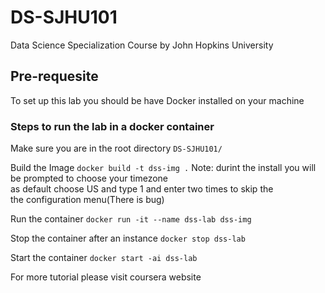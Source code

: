# DS-SJHU101
Data Science Specialization Course by John Hopkins University

## Pre-requesite
To set up this lab you should be have Docker installed on your machine

### Steps to run the lab in a docker container
Make sure you are in the root directory
`DS-SJHU101/`

Build the Image
`docker build -t dss-img .`
Note: durint the install you will be prompted to choose your timezone\
      as default choose US and type 1 and enter two times to skip the\
      the configuration menu(There is bug)

Run the container
`docker run -it --name dss-lab dss-img`

Stop the container after an instance
`docker stop dss-lab`

Start the container
`docker start -ai dss-lab`


For more tutorial please visit coursera website
